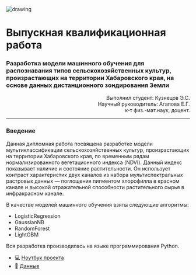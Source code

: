 <img src = https://ecovolna.ru/wp-content/uploads/2018/03/vap.png alt="drawing">

# Выпускная квалификационная работа

### Разработка модели машинного обучения для распознавания типов сельскохозяйственных культур, произрастающих на территории Хабаровского края, на основе данных дистанционного зондирования Земли

<div style="text-align: right"> Выполнил студент: Кузнецов Э.С. </div>
<div style="text-align: right"> Научный руководитель: Агапова Е.Г. </div>
<div style="text-align: right"> к-т физ.-мат.наук, доцент. </div>

***

### Введение
Данная дипломная работа посвящена разработке модели мультиклассификации
сельскохозяйственных культур, произрастающих на территории Хабаровского
края, по временным рядам нормализированного вегетационного индекса
(NDVI). Данный индекс показывает наличие и состояние растительности. Он
использует контраст характеристик двух каналов из набора
мультиспектральных растровых данных — поглощения пигментом
хлорофилла в красном канале и высокой отражательной способности
растительного сырья в инфракрасном канале.


В качестве моделей машинного обучения взяты следующие алгоритмы:
- LogisticRegression
- GaussianNB
- RandomForest
- LightGBM


Вся разработка производилась на языке программирования Python.

- :computer: [Ноутбук проекта](https://github.com/Dolmachi/Graduation_qualification_work/blob/master/Model.ipynb)
- :page_facing_up: [Данные](https://github.com/Dolmachi/Graduation_qualification_work/tree/master/data)